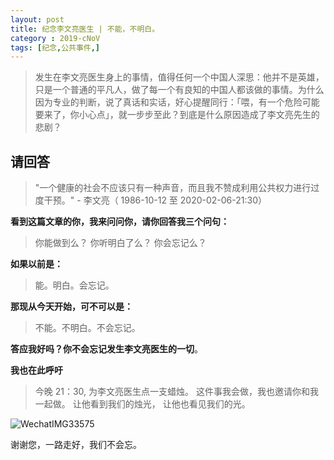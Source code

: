 ```yaml
---
layout: post
title: 纪念李文亮医生 | 不能，不明白。
category : 2019-cNoV
tags: [纪念,公共事件,]
---
```

> 发生在李文亮医生身上的事情，值得任何一个中国人深思：他并不是英雄，只是一个普通的平凡人，做了每一个有良知的中国人都该做的事情。为什么因为专业的判断，说了真话和实话，好心提醒同行：「喂，有一个危险可能要来了，你小心点」，就一步步至此？到底是什么原因造成了李文亮先生的悲剧？


## 请回答
> "一个健康的社会不应该只有一种声音，而且我不赞成利用公共权力进行过度干预。" - 李文亮（ 1986-10-12 至 2020-02-06-21:30）

**看到这篇文章的你，我来问问你，请你回答我三个问句：**

> 你能做到么？
> 你听明白了么？
> 你会忘记么？

**如果以前是：**
> 能。明白。会忘记。

**那现从今天开始，可不可以是：**
> 不能。不明白。不会忘记。

**答应我好吗？你不会忘记发生李文亮医生的一切**。

**我也在此呼吁**

> 今晚 21：30, 为李文亮医生点一支蜡烛。
> 这件事我会做，我也邀请你和我一起做。
> 让他看到我们的烛光，
> 让他也看见我们的光。

![WechatIMG33575](https://user-images.githubusercontent.com/20737239/74030055-119e0e00-49e9-11ea-99a1-7188a7490eee.jpeg)

谢谢您，一路走好，我们不会忘。
